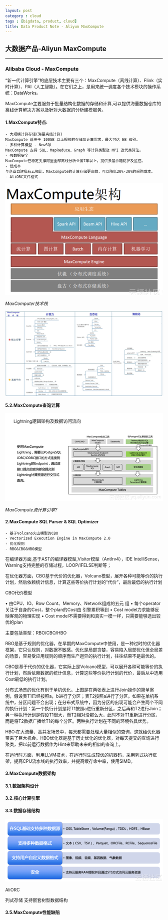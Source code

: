 ```yaml
---
layout: post
category : cloud
tags : [bigdata, product, cloud]
title: Data Product Note - Aliyun MaxCompute
---
```


## 大数据产品-Aliyun MaxCompute
--------------------------------------------------------


### Alibaba Cloud - MaxCompute

“新一代计算引擎”的底层技术主要有三个：MaxCompute（离线计算）、Flink（实时计算）、PAI（人工智能）。在它们之上，是用来统一调度各个技术模块的操作系统：DataWorks。

MaxCompute主要服务于批量结构化数据的存储和计算,可以提供海量数据仓库的离线计算解决方案以及针对大数据的分析建模服务。


#### 1.MaxCompute特点:

    - 大规模计算存储(海量离线计算)
    MaxCompute 适用于 100GB 以上规模的存储及计算需求，最大可达 EB 级别。
    - 多种计算模型 - NewSQL
    MaxCompute 支持 SQL、MapReduce、Graph 等计算类型及 MPI 迭代类算法。
    - 强数据安全
    MaxCompute已稳定支撑阿里全部离线分析业务7年以上，提供多层沙箱防护及监控。
    - 低成本
    与企业自建私有云相比，MaxCompute的计算存储更高效，可以降低20%-30%的采购成本。
    - AliORC文件格式


![MaxCompute架构](_includes/maxcompute_arch.png)

_MaxComputer技术栈_

![MaxCompute技术栈](_includes/maxcomputer_tech.png)

**5.2.MaxCompute查询计算**

![MaxCompute_lightning逻辑架构](_includes/maxcompute_lightning.png)


_MaxCompute流计算引擎?_


#### 2.MaxCompute SQL Parser & SQL Optimizer

	- 基于Volcano火山模型的CBO
	- Vectorized Execution Engine in MaxCompute 2.0
	- 优化规则
	- RBO&CBO&HBO模型


在编译器方面,基于AST的编译器模型,Visitor模型（Antlrv4），IDE IntelliSense，Warning支持完整的存储过程，LOOP/IFELSE判断等；

在优化器方面，CBO基于代价的优化器，Volcano模型，展开各种可能等价的执行计划，然后依赖统计信息，计算这些等价执行计划的“代价”，最后最低的执行计划

CBO代价模型

• 由CPU、IO、Row Count、Memory、Network组成的五元 组
• 每个operator关注于自身的Cost，整个plan的Cost由 引擎累积等到
• Cost model力求能够反映客观的物理实现
• Cost model不需要得到和真实一模一样，只需要能够选出较优的plan

主要包括类型：RBO/CBO/HBO

RBO是基于规则的优化器，在早期的MaxCompute中使用，是一种过时的优化器框架，它只认规则，对数据不敏感。优化是局部贪婪，容易陷入局部优化但全局差的场景，容易受应用规则的顺序而生产迥异的执行计划，往往结果不是最优的。

CBO是基于代价的优化器，它实际上是Volcano模型，可以展开各种可能等价的执行计划，然后依赖数据的统计信息，计算这些等价执行计划的代价，最后从中选用Cost最低的执行计划。

分布式场景的优化有别于单机优化。上图是在两张表上进行Join操作的简单案例，假设表T1已经按照a，b进行了分区；表T2按照a进行了分区。如果在单机系统中，分区问题不会出现；在分布式系统中，因为分区的出现可能会产生两个不同的执行计划：第一个执行计划是将T1按照a进行重新分区，之后再和T2进行Join；另一种执行计划是假设T1很大，而T2相对没那么大，此时不对T1重新进行分区，而是将T2数据广播给T1的每个分区。两种执行计划在不同的环境各具优势。

HBO:在大流量、高并发场景中，每天都需要处理大量相似的查询，这就给优化器带来了巨大机会。HBO优化器是基于历史优化的优化器，对每天提交的查询进行聚类，把以前运行数据作为Hint来帮助未来的相似的查询上。

在运行时方面，利用LLVM技术，在运行时生成较优的机器码，采用列式执行框架，提高CPU流水线的执行效率，并提高缓存命中率，使用SIMD。



#### 3.MaxCompute数据架构

#### 3.1.数据架构设计

#### 3.2.核心计算引擎

#### 3.3.数据存储结构

![MaxCompute数据格式支持](_includes/maxcompute_datasource.png)

 AliORC

列式存储
支持嵌套树型数据结构


#### 3.5.MaxCompute性能缺陷




